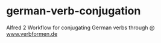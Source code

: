 # german-verb-conjugation
Alfred 2 Workflow for conjugating German verbs through @ www.verbformen.de
